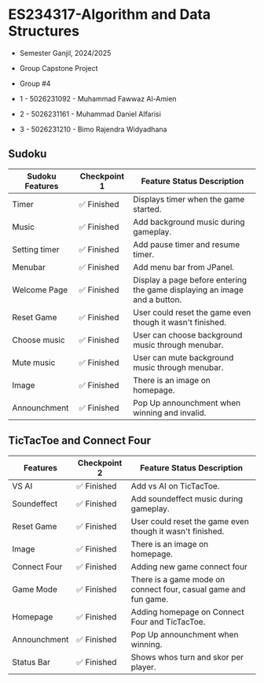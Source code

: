 # ES234317-Algorithm and Data Structures
- Semester Ganjil, 2024/2025
- Group Capstone Project

- Group #4
- 1 - 5026231092 - Muhammad Fawwaz Al-Amien
- 2 - 5026231161 - Muhammad Daniel Alfarisi
- 3 - 5026231210 - Bimo Rajendra Widyadhana

## Sudoku

Sudoku Features | Checkpoint 1 | Feature	Status	Description
--------------- |--------------|-----------------------------
Timer |	✅ Finished | Displays timer when the game started.
Music |	✅ Finished	| Add background music during gameplay.
Setting timer | ✅ Finished | Add pause timer and resume timer.
Menubar | ✅ Finished | Add menu bar from JPanel.
Welcome Page |	✅ Finished |	Display a page before entering the game displaying an image and a button.
Reset Game | ✅ Finished | User could reset the game even though it wasn't finished.
Choose music | ✅ Finished | User can choose background music through menubar.
Mute music | ✅ Finished | User can mute background music through menubar.
Image |  ✅ Finished | There is an image on homepage.
Announchment |  ✅ Finished | Pop Up announchment when winning and invalid.

## TicTacToe and Connect Four

Features | Checkpoint 2 | Feature	Status Description
--------------- |--------------|-----------------------------
VS AI |	✅ Finished	| Add vs AI on TicTacToe.
Soundeffect |	✅ Finished	| Add soundeffect music during gameplay.
Reset Game | ✅ Finished | User could reset the game even though it wasn't finished.
Image |  ✅ Finished | There is an image on homepage.
Connect Four |  ✅ Finished | Adding new game connect four
Game Mode |  ✅ Finished | There is a game mode on connect four, casual game and fun game.
Homepage |  ✅ Finished | Adding homepage on Connect Four and TicTacToe.
Announchment |  ✅ Finished | Pop Up announchment when winning.
Status Bar |  ✅ Finished | Shows whos turn and skor per player.



